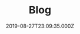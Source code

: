 ---
title: 'Blog'
date: 2019-08-27T23:09:35.000Z
description: 'Nader Al-Shamma blog and writing'
keywords: 'Nader Al-Shamma'
menu:
  main:
    weight: 1
    name: "Blog"
---